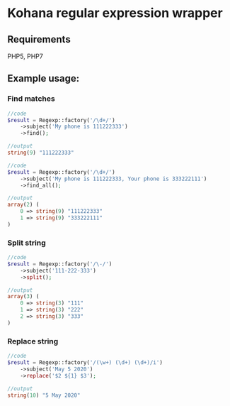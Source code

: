 # Kohana regular expression wrapper

## Requirements

PHP5, PHP7

## Example usage:

### Find matches

```php
//code
$result = Regexp::factory('/\d+/')
    ->subject('My phone is 111222333')
    ->find();

//output
string(9) "111222333"
```

```php
//code
$result = Regexp::factory('/\d+/')
    ->subject('My phone is 111222333, Your phone is 333222111')
    ->find_all();

//output
array(2) (
    0 => string(9) "111222333"
    1 => string(9) "333222111"
)
```

### Split string

```php
//code
$result = Regexp::factory('/\-/')
    ->subject('111-222-333')
    ->split();

//output
array(3) (
    0 => string(3) "111"
    1 => string(3) "222"
    2 => string(3) "333"
)
```

### Replace string

```php
//code
$result = Regexp::factory('/(\w+) (\d+) (\d+)/i')
    ->subject('May 5 2020')
    ->replace('$2 ${1} $3');

//output
string(10) "5 May 2020"
```

